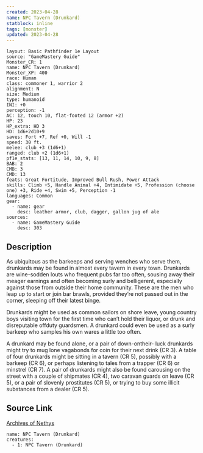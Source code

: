 ```yaml
---
created: 2023-04-28
name: NPC Tavern (Drunkard)
statblock: inline
tags: [monster]
updated: 2023-04-28
---
```

```statblock
layout: Basic Pathfinder 1e Layout
source: "GameMastery Guide"
Monster_CR: 1
name: NPC Tavern (Drunkard)
Monster_XP: 400
race: Human
class: commoner 1, warrior 2
alignment: N
size: Medium
type: humanoid
INI: +0
perception: -1
AC: 12, touch 10, flat-footed 12 (armor +2)
HP: 23
HP_extra: HD 3
HD: 1d6+2d10+9
saves: Fort +7, Ref +0, Will -1
speed: 30 ft.
melee: club +3 (1d6+1)
ranged: club +2 (1d6+1)
pf1e_stats: [13, 11, 14, 10, 9, 8]
BAB: 2
CMB: 3
CMD: 13
feats: Great Fortitude, Improved Bull Rush, Power Attack
skills: Climb +5, Handle Animal +4, Intimidate +5, Profession (choose one) +3, Ride +4, Swim +5, Perception -1
languages: Common
gear:
  - name: gear
    desc: leather armor, club, dagger, gallon jug of ale
sources:
  - name: GameMastery Guide
    desc: 303
```
## Description
As ubiquitous as the barkeeps and serving wenches who serve them, drunkards may be found in almost every tavern in every town. Drunkards are wine-sodden louts who frequent pubs far too often, sousing away their meager earnings and often becoming surly and belligerent, especially against those from outside their home community. These are the men who leap up to start or join bar brawls, provided they’re not passed out in the corner, sleeping off their latest binge.

Drunkards might be used as common sailors on shore leave, young country boys visiting town for the first time who can’t hold their liquor, or drunk and disreputable offduty guardsmen. A drunkard could even be used as a surly barkeep who samples his own wares a little too often.

A drunkard may be found alone, or a pair of down-ontheir- luck drunkards might try to mug lone vagabonds for coin for their next drink (CR 3). A table of four drunkards might be sitting in a tavern (CR 5), possibly with a barkeep (CR 6), or perhaps listening to tales from a trapper (CR 6) or minstrel (CR 7). A pair of drunkards might also be found carousing on the street with a couple of shipmates (CR 4), two caravan guards on leave (CR 5), or a pair of slovenly prostitutes (CR 5), or trying to buy some illicit substances from a dealer (CR 5).
## Source Link
[Archives of Nethys](https://aonprd.com/NPCDisplay.aspx?ItemName=Tavern%20(Drunkard))
```encounter-table
name: NPC Tavern (Drunkard)
creatures:
  - 1: NPC Tavern (Drunkard)
```
